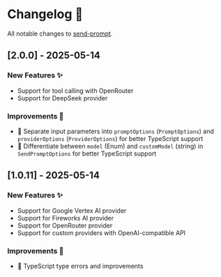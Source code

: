 # Changelog 📝

All notable changes to [send-prompt](https://github.com/paradite/send-prompt).

## [2.0.0] - 2025-05-14

### New Features ✨

- Support for tool calling with OpenRouter
- Support for DeepSeek provider

### Improvements 🔧

- 📝 Separate input parameters into `promptOptions` (`PromptOptions`) and `providerOptions` (`ProviderOptions`) for better TypeScript support
- 📝 Differentiate between `model` (Enum) and `customModel` (string) in `SendPromptOptions` for better TypeScript support

## [1.0.11] - 2025-05-14

### New Features ✨

- Support for Google Vertex AI provider
- Support for Fireworks AI provider
- Support for OpenRouter provider
- Support for custom providers with OpenAI-compatible API

### Improvements 🔧

- 📝 TypeScript type errors and improvements
